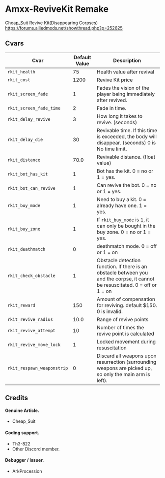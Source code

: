 # Amxx-ReviveKit Remake
Cheap_Suit Revive Kit(Disappearing Corpses)
https://forums.alliedmods.net/showthread.php?p=252625


## Cvars
| Cvar | Default Value | Description |
|------|-------|-------------|
| `rkit_health` | 75 | Health value after revival |
| `rkit_cost` | 1200 | Revive Kit price |
| `rkit_screen_fade` | 1 | Fades the vision of the player being immediately after revived. |
| `rkit_screen_fade_time` | 2 | Fade in time.|
| `rkit_delay_revive` | 3 | How long it takes to revive. (seconds)|
| `rkit_delay_die` | 30 | Revivable time. If this time is exceeded, the body will disappear. (seconds) 0 is No time limit.|
| `rkit_distance` | 70.0 | Revivable distance. (float value)|
| `rkit_bot_has_kit` | 1 | Bot has the kit. 0 = no or 1 = yes.|
| `rkit_bot_can_revive` | 1 | Can revive the bot. 0 = no or 1 = yes.|
| `rkit_buy_mode` | 1 | Need to buy a kit. 0 = already have one. 1 = yes.|
| `rkit_buy_zone` | 1 | If `rkit_buy_mode` is 1, it can only be bought in the buy zone. 0 = no or 1 = yes.|
| `rkit_deathmatch` | 0 | deathmatch mode. 0 = off or 1 = on |
| `rkit_check_obstacle` | 1 | Obstacle detection function. If there is an obstacle between you and the corpse, it cannot be resuscitated. 0 = off or 1 = on |
| `rkit_reward` | 150 | Amount of compensation for reviving. default $150. 0 is invalid. |
| `rkit_revive_radius` | 10.0 | Range of revive points |
| `rkit_revive_attempt` | 10 | Number of times the revive point is calculated |
| `rkit_revive_move_lock` | 1 | Locked movement during resuscitation |
| `rkit_respawn_weaponstrip` | 0 | Discard all weapons upon resurrection (surrounding weapons are picked up, so only the main arm is left). |

## Credits
#### Genuine Article.
+ Cheap_Suit
#### Coding support.
+ Th3-822
+ Other Discord member.
#### Debugger / Issuer.
+ ArkProcession
